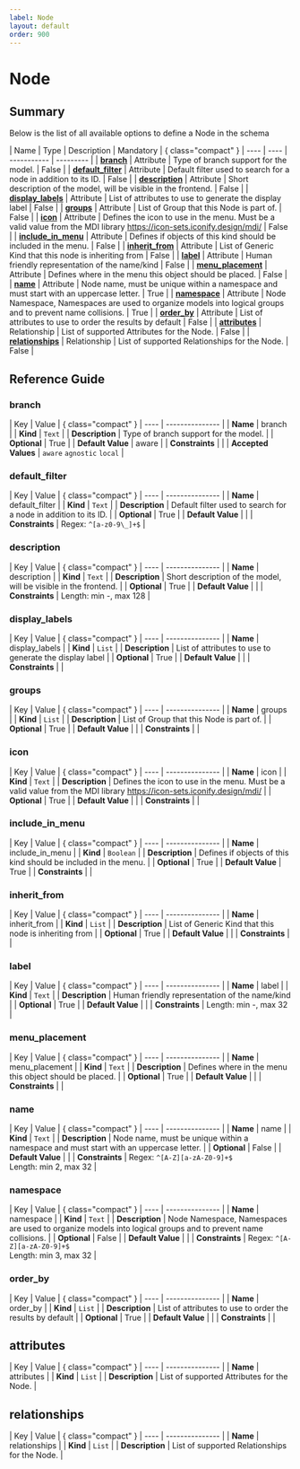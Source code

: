 ```yaml
---
label: Node
layout: default
order: 900
---
```

<!-- vale off -->

# Node

## Summary

Below is the list of all available options to define a Node in the schema

| Name | Type | Description | Mandatory | { class="compact" }
| ---- | ---- | ----------- | --------- |
| [**branch**](#branch) | Attribute | Type of branch support for the model. | False |
| [**default_filter**](#default_filter) | Attribute | Default filter used to search for a node in addition to its ID. | False |
| [**description**](#description) | Attribute | Short description of the model, will be visible in the frontend. | False |
| [**display_labels**](#display_labels) | Attribute | List of attributes to use to generate the display label | False |
| [**groups**](#groups) | Attribute | List of Group that this Node is part of. | False |
| [**icon**](#icon) | Attribute | Defines the icon to use in the menu. Must be a valid value from the MDI library https://icon-sets.iconify.design/mdi/ | False |
| [**include_in_menu**](#include_in_menu) | Attribute | Defines if objects of this kind should be included in the menu. | False |
| [**inherit_from**](#inherit_from) | Attribute | List of Generic Kind that this node is inheriting from | False |
| [**label**](#label) | Attribute | Human friendly representation of the name/kind | False |
| [**menu_placement**](#menu_placement) | Attribute | Defines where in the menu this object should be placed. | False |
| [**name**](#name) | Attribute | Node name, must be unique within a namespace and must start with an uppercase letter. | True |
| [**namespace**](#namespace) | Attribute | Node Namespace, Namespaces are used to organize models into logical groups and to prevent name collisions. | True |
| [**order_by**](#order_by) | Attribute | List of attributes to use to order the results by default | False |
| [**attributes**](#attributes) | Relationship | List of supported Attributes for the Node. | False |
| [**relationships**](#relationships) | Relationship | List of supported Relationships for the Node. | False |

## Reference Guide

### branch

| Key | Value | { class="compact" }
| ---- | --------------- |
| **Name** | branch |
| **Kind** | `Text` |
| **Description** | Type of branch support for the model. |
| **Optional**  | True |
| **Default Value** | aware |
| **Constraints** |  |
| **Accepted Values** | `aware` `agnostic` `local`  |

### default_filter

| Key | Value | { class="compact" }
| ---- | --------------- |
| **Name** | default_filter |
| **Kind** | `Text` |
| **Description** | Default filter used to search for a node in addition to its ID. |
| **Optional**  | True |
| **Default Value** |  |
| **Constraints** |  Regex: `^[a-z0-9\_]+$` |

### description

| Key | Value | { class="compact" }
| ---- | --------------- |
| **Name** | description |
| **Kind** | `Text` |
| **Description** | Short description of the model, will be visible in the frontend. |
| **Optional**  | True |
| **Default Value** |  |
| **Constraints** |  Length: min -, max 128 |

### display_labels

| Key | Value | { class="compact" }
| ---- | --------------- |
| **Name** | display_labels |
| **Kind** | `List` |
| **Description** | List of attributes to use to generate the display label |
| **Optional**  | True |
| **Default Value** |  |
| **Constraints** |  |

### groups

| Key | Value | { class="compact" }
| ---- | --------------- |
| **Name** | groups |
| **Kind** | `List` |
| **Description** | List of Group that this Node is part of. |
| **Optional**  | True |
| **Default Value** |  |
| **Constraints** |  |

### icon

| Key | Value | { class="compact" }
| ---- | --------------- |
| **Name** | icon |
| **Kind** | `Text` |
| **Description** | Defines the icon to use in the menu. Must be a valid value from the MDI library https://icon-sets.iconify.design/mdi/ |
| **Optional**  | True |
| **Default Value** |  |
| **Constraints** |  |

### include_in_menu

| Key | Value | { class="compact" }
| ---- | --------------- |
| **Name** | include_in_menu |
| **Kind** | `Boolean` |
| **Description** | Defines if objects of this kind should be included in the menu. |
| **Optional**  | True |
| **Default Value** | True |
| **Constraints** |  |

### inherit_from

| Key | Value | { class="compact" }
| ---- | --------------- |
| **Name** | inherit_from |
| **Kind** | `List` |
| **Description** | List of Generic Kind that this node is inheriting from |
| **Optional**  | True |
| **Default Value** |  |
| **Constraints** |  |

### label

| Key | Value | { class="compact" }
| ---- | --------------- |
| **Name** | label |
| **Kind** | `Text` |
| **Description** | Human friendly representation of the name/kind |
| **Optional**  | True |
| **Default Value** |  |
| **Constraints** |  Length: min -, max 32 |

### menu_placement

| Key | Value | { class="compact" }
| ---- | --------------- |
| **Name** | menu_placement |
| **Kind** | `Text` |
| **Description** | Defines where in the menu this object should be placed. |
| **Optional**  | True |
| **Default Value** |  |
| **Constraints** |  |

### name

| Key | Value | { class="compact" }
| ---- | --------------- |
| **Name** | name |
| **Kind** | `Text` |
| **Description** | Node name, must be unique within a namespace and must start with an uppercase letter. |
| **Optional**  | False |
| **Default Value** |  |
| **Constraints** |  Regex: `^[A-Z][a-zA-Z0-9]+$`<br> Length: min 2, max 32 |

### namespace

| Key | Value | { class="compact" }
| ---- | --------------- |
| **Name** | namespace |
| **Kind** | `Text` |
| **Description** | Node Namespace, Namespaces are used to organize models into logical groups and to prevent name collisions. |
| **Optional**  | False |
| **Default Value** |  |
| **Constraints** |  Regex: `^[A-Z][a-zA-Z0-9]+$`<br> Length: min 3, max 32 |

### order_by

| Key | Value | { class="compact" }
| ---- | --------------- |
| **Name** | order_by |
| **Kind** | `List` |
| **Description** | List of attributes to use to order the results by default |
| **Optional**  | True |
| **Default Value** |  |
| **Constraints** |  |

## attributes

| Key | Value | { class="compact" }
| ---- | --------------- |
| **Name** | attributes |
| **Kind** | `List` |
| **Description** | List of supported Attributes for the Node. |

## relationships

| Key | Value | { class="compact" }
| ---- | --------------- |
| **Name** | relationships |
| **Kind** | `List` |
| **Description** | List of supported Relationships for the Node. |
